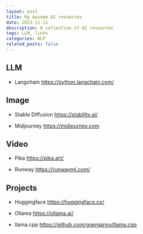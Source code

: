 ```yaml
---
layout: post
title: My Awsome AI resources
date: 2023-11-11
description: A collection of AI resources
tags: LLM, links
categories: NLP
related_posts: false
---
```


## LLM
* Langchain <https://python.langchain.com/>


## Image

* Stable Diffusion <https://stability.ai/>

* Midjourney <https://midjourney.com>


## Video

* Pika <https://pika.art/>

* Runway <https://runwayml.com/>


## Projects
* Huggingface <https://huggingface.co/>

* Ollama <https://ollama.ai/>

* llama.cpp <https://github.com/ggerganov/llama.cpp>
